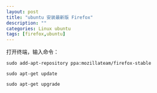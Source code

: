 ```yaml
---
layout: post
title: "ubuntu 安装最新版 Firefox"
description: ""
categories: Linux ubuntu
tags: [firefox,ubuntu]
---
```


打开终端，输入命令：

	sudo add-apt-repository ppa:mozillateam/firefox-stable

	sudo apt-get update

	sudo apt-get upgrade
